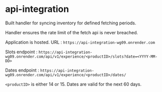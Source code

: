 # api-integration

Built handler for syncing inventory for defined fetching periods. 

Handler ensures the rate limit of the fetch api is never breached.

Application is hosted. URL : `https://api-integration-wg09.onrender.com`

Slots endpoint : `https://api-integration-wg09.onrender.com/api/v1/experience/<productID>/slots?date=<YYYY-MM-DD>`

Dates endpoint : `https://api-integration-wg09.onrender.com/api/v1/experience/<productID>/dates/`


`<productID>` is either 14 or 15. Dates are valid for the next 60 days.
